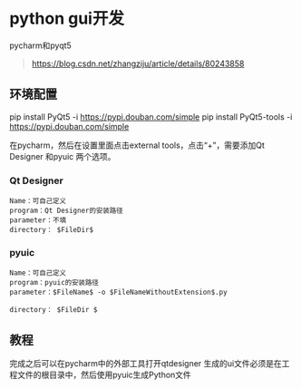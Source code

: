 # python gui开发

pycharm和pyqt5
>https://blog.csdn.net/zhangziju/article/details/80243858

## 环境配置
pip install PyQt5 -i https://pypi.douban.com/simple
pip install PyQt5-tools -i https://pypi.douban.com/simple

在pycharm，然后在设置里面点击external tools，点击“+”，需要添加Qt Designer 和pyuic 两个选项。


 ### Qt Designer
 
    Name：可自己定义
    program：Qt Designer的安装路径
    parameter：不填
    directory： $FileDir$

### pyuic

    Name：可自己定义
    program：pyuic的安装路径
    parameter：$FileName$ -o $FileNameWithoutExtension$.py

    directory： $FileDir $



## 教程


完成之后可以在pycharm中的外部工具打开qtdesigner
生成的ui文件必须是在工程文件的根目录中，然后使用pyuic生成Python文件
